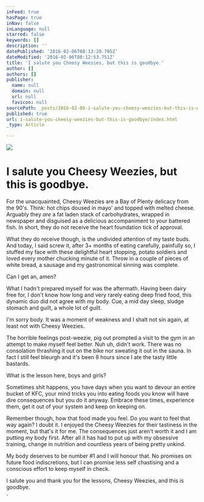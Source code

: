```yaml
---
inFeed: true
hasPage: true
inNav: false
inLanguage: null
starred: false
keywords: []
description: ''
datePublished: '2016-02-06T08:13:20.705Z'
dateModified: '2016-02-06T08:12:53.751Z'
title: 'I salute you Cheesy Weezies, but this is goodbye.'
author: []
authors: []
publisher:
  name: null
  domain: null
  url: null
  favicon: null
sourcePath: _posts/2016-02-06-i-salute-you-cheesy-weezies-but-this-is-goodbye.md
published: true
url: i-salute-you-cheesy-weezies-but-this-is-goodbye/index.html
_type: Article

---
```

![](https://the-grid-user-content.s3-us-west-2.amazonaws.com/98e99968-aa64-471e-a10d-d7a9859c014b.jpg)

# I salute you Cheesy Weezies, but this is goodbye.

For the unacquainted, Cheesy Weezies are a Bay of Plenty delicacy from the 90's. Think: hot chips doused in mayo' and topped with melted cheese. Arguably they _are_ a fat laden stack of carbohydrates, wrapped in newspaper and disguised as a delicious accompaniment to your battered fish. In short, they do not receive the heart foundation tick of approval.

What they do receive though, is the undivided attention of my taste buds. And today, I said screw it, after 3+ months of eating carefully, painfully so, I stuffed my face with these delightful heart stopping, potato soldiers and loved every mother chucking minute of it. Throw in a couple of pieces of white bread, a sausage and my gastronomical sinning was complete. 

Can I get an, amen?

What I hadn't prepared myself for was the aftermath. Having been dairy  free for, I don't know how long and very rarely eating deep fried food, this dynamic duo did not agree with my body. Cue, a mid day sleep, sludge stomach and guilt, a whole lot of guilt.

I'm sorry body. It was a moment of weakness and I shalt not sin again, at least not with Cheesy Weezies. 

The horrible feelings post-weezie, pig out prompted a visit to the gym in an attempt to make myself feel better. Nuh uh, didn't work. There was no consolation thrashing it out on the bike nor sweating it out in the sauna. In fact I still feel bleurgh and it's been 8 hours since I ate the tasty little bastards.

What is the lesson here, boys and girls?

Sometimes shit happens, you have days when you want to devour an entire bucket of KFC, your mind tricks you into eating foods you know will have dire consequences but you do it anyway. Embrace these times, experience them, get it out of your system and keep on keeping on.

Remember though, how that food made you feel. Do you want to feel that way again? I doubt it. I enjoyed the Cheesy Weezies for their tastiness in the moment, but that's it for me. The consequences just aren't worth it and I am putting my body first. After all it has had to put up with my obsessive training, change in nutrition and countless years of being pretty unkind. 

My body deserves to be number \#1 and I will honour that. No promises on future food indiscretions, but I can promise less self chastising and a conscious effort to keep myself in check.

I salute you and thank you for the lessons, Cheesy Weezies, and this is goodbye.  
.